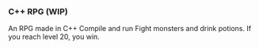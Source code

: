 ### C++ RPG (WIP)
An RPG made in C++
Compile and run
Fight monsters and drink potions.
If you reach level 20, you win.
